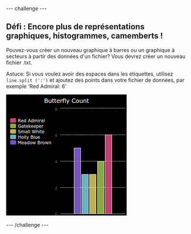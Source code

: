 \--- challenge \---

## Défi : Encore plus de représentations graphiques, histogrammes, camemberts !

Pouvez-vous créer un nouveau graphique à barres ou un graphique à secteurs à partir des données d'un fichier? Vous devrez créer un nouveau fichier .txt.

Astuce: Si vous voulez avoir des espaces dans les étiquettes, utilisez `line.split (':')` et ajoutez des points dans votre fichier de données, par exemple 'Red Admiral: 6'

![capture d'écran](images/pets-butterflies.png)

\--- /challenge \---
